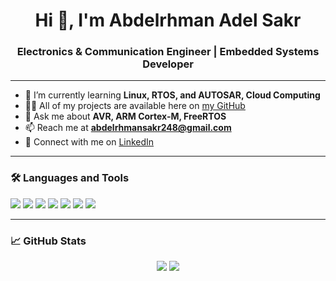 <h1 align="center">Hi 👋, I'm Abdelrhman Adel Sakr</h1>
<h3 align="center">Electronics & Communication Engineer | Embedded Systems Developer</h3>

---

- 🌱 I’m currently learning **Linux, RTOS, and AUTOSAR, Cloud Computing**
- 👨‍💻 All of my projects are available here on [my GitHub](https://github.com/abdelrhman-adel-sakr)
- 💬 Ask me about **AVR, ARM Cortex-M, FreeRTOS**
- 📫 Reach me at **abdelrhmansakr248@gmail.com**
- 📄 Connect with me on [LinkedIn](https://www.linkedin.com/in/abdelrhman-sakr-6a80552b6/)

---

### 🛠️ Languages and Tools

<p align="left">
  <img src="https://img.shields.io/badge/C-00599C?style=for-the-badge&logo=c&logoColor=white"/>
  <img src="https://img.shields.io/badge/AVR-000000?style=for-the-badge&logo=atmel&logoColor=white"/>
  <img src="https://img.shields.io/badge/ARM Cortex--M-0091BD?style=for-the-badge&logo=arm&logoColor=white"/>
  <img src="https://img.shields.io/badge/FreeRTOS-03254C?style=for-the-badge&logo=freertos&logoColor=white"/>
  <img src="https://img.shields.io/badge/Embedded C-282C34?style=for-the-badge&logo=c&logoColor=61DAFB"/>
  <img src="https://img.shields.io/badge/Proteus-002147?style=for-the-badge&logo=proteus&logoColor=white"/>
  <img src="https://img.shields.io/badge/Eclipse IDE-2C2255?style=for-the-badge&logo=eclipse&logoColor=white"/>
</p>

---

### 📈 GitHub Stats

<p align="center">
  <img src="https://github-readme-stats.vercel.app/api?username=abdelrhman-adel-sakr&show_icons=true&theme=radical" />
  <img src="https://github-readme-stats.vercel.app/api/top-langs/?username=abdelrhman-adel-sakr&layout=compact&theme=radical" />
</p>
